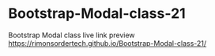 # Bootstrap-Modal-class-21
Bootstrap Modal class
live link preview 
 https://rimonsordertech.github.io/Bootstrap-Modal-class-21/

